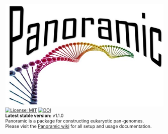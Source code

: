 ![Panoramic](https://github.com/MayroseLab/Panoramic/blob/master/img/logo.jpg?raw=true)  
[![License: MIT](https://img.shields.io/badge/License-MIT-yellow.svg)](https://opensource.org/licenses/MIT)  [![DOI](https://zenodo.org/badge/280074129.svg)](https://zenodo.org/badge/latestdoi/280074129)  
**Latest stable version:** v1.1.0  
Panoramic is a package for constructing eukaryotic pan-genomes.  
Please visit the [Panoramic wiki](https://github.com/MayroseLab/Panoramic/wiki) for all setup and usage documentation.
